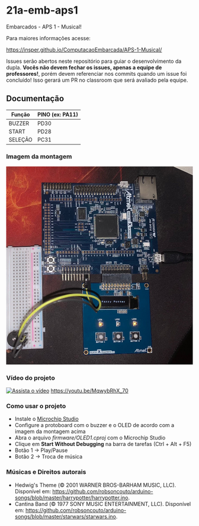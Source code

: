 # 21a-emb-aps1

Embarcados - APS 1 - Musical!

Para maiores informações acesse:

https://insper.github.io/ComputacaoEmbarcada/APS-1-Musical/

Issues serão abertos neste repositório para guiar o desenvolvimento
da dupla. **Vocês não devem fechar os issues, apenas a equipe de professores!**, porém devem referenciar nos commits quando um issue 
foi concluído! Isso gerará um PR no classroom que será avaliado pela equipe.

## Documentação

| Função  | PINO (ex: PA11) |
|---------|-----------------|
| BUZZER  |       PD30      |
| START   |       PD28      |
| SELEÇÃO |       PC31      |

### Imagem da montagem

![Montagem](https://github.com/insper-classroom/21b-emb-aps1-musicboard/blob/main/img/esquema.jpeg)

### Vídeo do projeto

[![Assista o vídeo](https://img.youtube.com/vi/MqwybRhX_70/maxresdefault.jpg)](https://youtu.be/MqwybRhX_70)
https://youtu.be/MqwybRhX_70

### Como usar o projeto
- Instale o [Microchip Studio](https://www.microchip.com/en-us/development-tools-tools-and-software/microchip-studio-for-avr-and-sam-devices#Downloads)
- Configure a protoboard com o buzzer e o OLED de acordo com a imagem da montagem acima
- Abra o arquivo *firmware/OLED1.cproj* com o Microchip Studio
- Clique em **Start Without Debugging** na barra de tarefas (Ctrl + Alt + F5)
- Botão 1 -> Play/Pause
- Botão 2 -> Troca de música

### Músicas e Direitos autorais

- Hedwig's Theme (© 2001 WARNER BROS-BARHAM MUSIC, LLC). Disponível em: https://github.com/robsoncouto/arduino-songs/blob/master/harrypotter/harrypotter.ino.
- Cantina Band (© 1977 SONY MUSIC ENTERTAINMENT, LLC). Disponível em: https://github.com/robsoncouto/arduino-songs/blob/master/starwars/starwars.ino.
